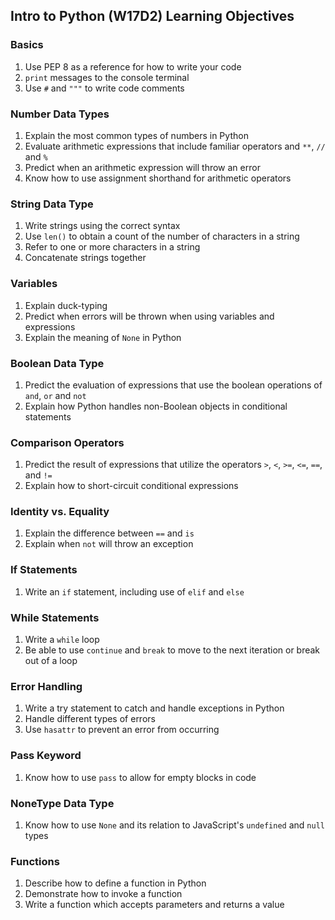 ## Intro to Python (W17D2) Learning Objectives

### Basics
1. Use PEP 8 as a reference for how to write your code
2. `print` messages to the console terminal
3. Use `#` and `"""` to write code comments

### Number Data Types
1. Explain the most common types of numbers in Python
2. Evaluate arithmetic expressions that include familiar operators and `**`, `//` and `%`
3. Predict when an arithmetic expression will throw an error
4. Know how to use assignment shorthand for arithmetic operators

### String Data Type
1. Write strings using the correct syntax
2. Use `len()` to obtain a count of the number of characters in a string
3. Refer to one or more characters in a string
4. Concatenate strings together

### Variables
1. Explain duck-typing
2. Predict when errors will be thrown when using variables and expressions
3. Explain the meaning of `None` in Python

### Boolean Data Type
1. Predict the evaluation of expressions that use the boolean operations of `and`, `or` and `not`
2. Explain how Python handles non-Boolean objects in conditional statements

### Comparison Operators
1. Predict the result of expressions that utilize the operators `>`, `<`, `>=`, `<=`, `==`, and `!=`
2. Explain how to short-circuit conditional expressions

### Identity vs. Equality
1. Explain the difference between `==` and `is`
2. Explain when `not` will throw an exception

### If Statements
1. Write an `if` statement, including use of `elif` and `else`

### While Statements
1. Write a `while` loop
2. Be able to use `continue` and `break` to move to the next iteration or break out of a loop

### Error Handling
1. Write a try statement to catch and handle exceptions in Python
2. Handle different types of errors
3. Use `hasattr` to prevent an error from occurring

### Pass Keyword
1. Know how to use `pass` to allow for empty blocks in code

### NoneType Data Type
1. Know how to use `None` and its relation to JavaScript's `undefined` and `null` types

### Functions
1. Describe how to define a function in Python
2. Demonstrate how to invoke a function
3. Write a function which accepts parameters and returns a value
